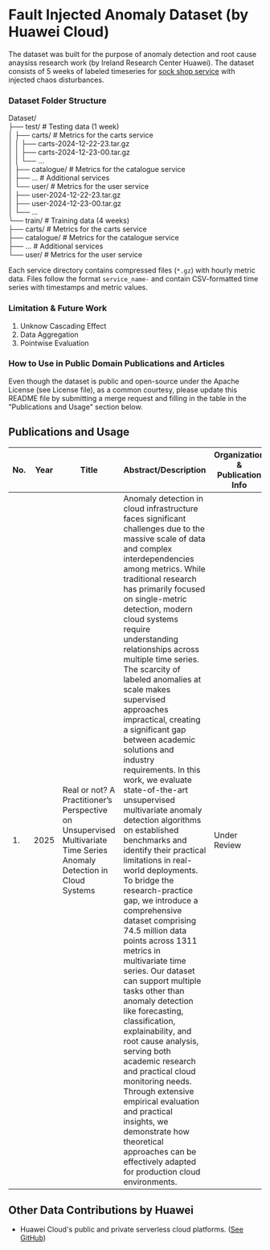 # Fault Injected Anomaly Dataset (by Huawei Cloud)
The dataset was built for the purpose of anomaly detection and root cause anaysiss research work (by Ireland Research Center Huawei). The dataset consists of 5 weeks of labeled timeseries for [sock shop service](https://github.com/ocp-power-demos/sock-shop-demo) with injected chaos disturbances.

### Dataset Folder Structure

Dataset/<br>
├── test/ # Testing data (1 week) <br>
│ ├── carts/ # Metrics for the carts service <br>
│ │ ├── carts-2024-12-22-23.tar.gz <br>
│ │ ├── carts-2024-12-23-00.tar.gz <br>
│ │ └── ...<br>
│ ├── catalogue/ # Metrics for the catalogue service <br>
│ ├── ... # Additional services <br>
│ └── user/ # Metrics for the user service <br>
│ ├── user-2024-12-22-23.tar.gz <br>
│ ├── user-2024-12-23-00.tar.gz <br>
│ └── ...<br>
└── train/ # Training data (4 weeks)<br>
├── carts/ # Metrics for the carts service <br>
├── catalogue/ # Metrics for the catalogue service <br>
├── ... # Additional services <br>
└── user/ # Metrics for the user service <br>

Each service directory contains compressed files (`*.gz`) with hourly metric data. Files follow the format `service_name-` and contain CSV-formatted time series with timestamps and metric values.

### Limitation & Future Work
1. Unknow Cascading Effect
2. Data Aggregation
3. Pointwise Evaluation

### How to Use in Public Domain Publications and Articles
Even though the dataset is public and open-source under the Apache License (see License file), as a common courtesy, please update this README file by submitting a merge request and filling in the table in the "Publications and Usage" section below.

## Publications and Usage 

| No. | Year | Title | Abstract/Description |  Organization & Publication Info|
|-----|----- |-------|-------------|---------------|
| 1.  | 2025 | Real or not? A Practitioner’s Perspective on Unsupervised Multivariate Time Series Anomaly Detection in Cloud Systems | Anomaly detection in cloud infrastructure faces significant challenges due to the massive scale of data and complex interdependencies among metrics. While traditional research has primarily focused on single-metric detection, modern cloud systems require understanding relationships across multiple time series. The scarcity of labeled anomalies at scale makes supervised approaches impractical, creating a significant gap between academic solutions and industry requirements. In this work, we evaluate state-of-the-art unsupervised multivariate anomaly detection algorithms on established benchmarks and identify their practical limitations in real-world deployments. To bridge the research-practice gap, we introduce a comprehensive dataset comprising 74.5 million data points across 1311 metrics in multivariate time series. Our dataset can support multiple tasks other than anomaly detection like  forecasting, classification, explainability, and root cause analysis, serving both academic research and practical cloud monitoring needs. Through extensive empirical evaluation and practical insights, we demonstrate how theoretical approaches can be effectively adapted for production cloud environments. | Under Review |

## Other Data Contributions by Huawei
* Huawei Cloud's public and private serverless cloud platforms. ([See GitHub](https://github.com/sir-lab/data-release))
